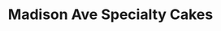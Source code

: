 ---
title: "Madison Ave Specialty Cakes"
url: /pittsburgh/madison-ave-specialty-cakes/
shop: bakery
---